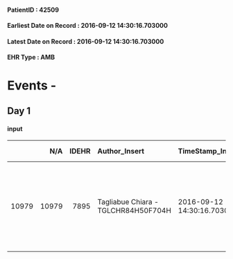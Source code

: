 
#### PatientID : 42509
#### Earliest Date on Record : 2016-09-12 14:30:16.703000
#### Latest Date on Record : 2016-09-12 14:30:16.703000
#### EHR Type : AMB

# Events - 

## Day 1

#### input
|       |    N/A |   IDEHR | Author_Insert                       | TimeStamp_Insert           | EHRType   |   PatientID |   IDDigitalSignDocument | persone_vicine   |   Unnamed: 0_x.1 |   IDANAMNESI_SOCIALE | Patient   | FamigliaAltro   | Paziente_T   | FamigliaAltro_T   |   Non_Rilevabile_x.1 | Note_Non_Rilevabile_x.1   | opt_Problemi   | chk_contr_sintomi   | chk_competenza                                 | opt_paziente_a   | opt_famiglia_a   | opt_adeguatezza   | ds_note_ad                                                        | opt_paziente_solo   | ds_note_con                                                                                              | opt_presente_assente   | Presenza_minori   | Caregiver_principale   | opt_capacita     | ds_familiari_coinv                                                 | opt_necessario   | opt_presente   | opt_risorse_ec   | opt_paziente_psi   | opt_Ins_vol   | opt_inv_civile   | Needs                             | Domestic partnership   | Fragility   | opt_disponibilita_f   | opt_indennita_acc   | opt_legge   | opt_famiglia_psi   | opt_disponibilit_paz   |
|------:|-------:|--------:|:------------------------------------|:---------------------------|:----------|------------:|------------------------:|:-----------------|-----------------:|---------------------:|:----------|:----------------|:-------------|:------------------|---------------------:|:--------------------------|:---------------|:--------------------|:-----------------------------------------------|:-----------------|:-----------------|:------------------|:------------------------------------------------------------------|:--------------------|:---------------------------------------------------------------------------------------------------------|:-----------------------|:------------------|:-----------------------|:-----------------|:-------------------------------------------------------------------|:-----------------|:---------------|:-----------------|:-------------------|:--------------|:-----------------|:----------------------------------|:-----------------------|:------------|:----------------------|:--------------------|:------------|:-------------------|:-----------------------|
| 10979 |  10979 |    7895 | Tagliabue Chiara - TGLCHR84H50F704H | 2016-09-12 14:30:16.703000 | AMB       |       42509 |                  490121 | N/A              |             4131 |                 2683 | No#0      | Si#1            | No#0         | Si#1              |                    0 | NR                        | Si#1           | controllo sintomi#0 | competenza/capacit√† assistenziale caregiver#0 | Indefinite#2     | Congruenti#1     | Da valutare#2     | Famiglia incerta sulle proprie capacit√† emotive ed assistenziali | No#0                | Vive con la figlia Federica di 51 aa, affetta da sindrome di Down, assistita da una badante nelle 24 ore | Presente#1             | No#0              | daughter               | Incrementabile#1 | La figlia Donatella, coniugata con un figlio, vive nelle vicinanze | Si#1             | Si#1           | Adeguate#1       | No#0               | No#0          | No#0             | Clinici#0;Sociali#1;Psicologici#2 | Badante#1;Figli#2      | psichica#2  | Da verificare#2       | No#0                | No#0        | No#0               | Da verificare#2        |


